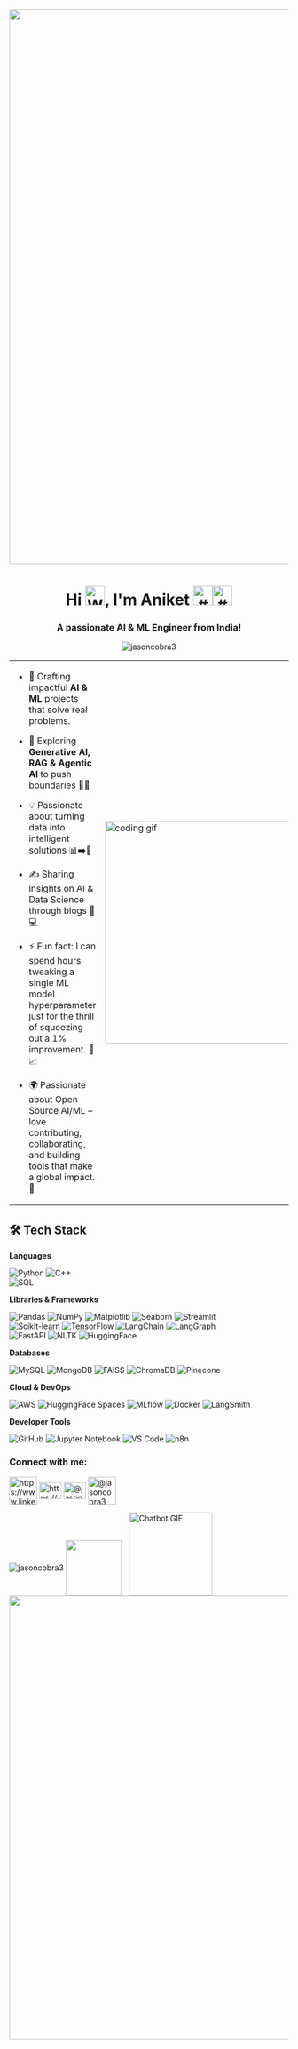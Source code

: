 <img src="https://github.com/Anmol-Baranwal/Cool-GIFs-For-GitHub/assets/74038190/80728820-e06b-4f96-9c9e-9df46f0cc0a5" width="1000">
<h1 align="center">Hi <img src="https://raw.githubusercontent.com/Tarikul-Islam-Anik/Animated-Fluent-Emojis/master/Emojis/Hand%20gestures/Waving%20Hand.png" alt="Waving Hand" width="35" height="35" />, I'm Aniket <img src="https://raw.githubusercontent.com/Tarikul-Islam-Anik/Animated-Fluent-Emojis/master/Emojis/Smilies/Smiling%20Face%20with%20Sunglasses.png" alt="#" width="35" height="35" /><img src="https://raw.githubusercontent.com/Tarikul-Islam-Anik/Animated-Fluent-Emojis/master/Emojis/Hand%20gestures/Victory%20Hand%20Medium-Light%20Skin%20Tone.png" alt="#" width="35" height="35" /></h1>
<h3 align="center">A passionate AI & ML Engineer from India!</h3>
<p align="center"><img align="center" src="https://user-images.githubusercontent.com/74038190/212284115-f47cd8ff-2ffb-4b04-b5bf-4d1c14c0247f.gif" alt="jasoncobra3" /></p>
<table style="border: none; border-collapse: collapse;">
  <tr>
    <td>

- 🚀 Crafting impactful **AI & ML** projects that solve real problems.  
- 🧠 Exploring **Generative AI, RAG & Agentic AI** to push boundaries 🤖✨  
- 💡 Passionate about turning data into intelligent solutions 📊➡️🧠  
- ✍️ Sharing insights on AI & Data Science through blogs 📝💻  
- ⚡ Fun fact: I can spend hours tweaking a single ML model hyperparameter just for the thrill of squeezing out a 1% improvement. 🎯📈  
- 🌍 Passionate about Open Source AI/ML – love contributing, collaborating, and building tools that make a global impact. 🤝  

    </td>
    <td>
      <img src="https://github.com/Anmol-Baranwal/Cool-GIFs-For-GitHub/assets/74038190/0b335028-1d3d-4ee5-b5b3-a373d499be7e" alt="coding gif" width="400" />
    </td>
  </tr>
</table>




## 🛠️ Tech Stack

**Languages**  

![Python](https://img.shields.io/badge/Python-3776AB?style=for-the-badge&logo=python&logoColor=white) 
![C++](https://img.shields.io/badge/C++-00599C?style=for-the-badge&logo=cplusplus&logoColor=white)  
![SQL](https://img.shields.io/badge/SQL-4479A1?style=for-the-badge&logo=postgresql&logoColor=white)  

**Libraries & Frameworks** 

![Pandas](https://img.shields.io/badge/Pandas-150458?style=for-the-badge&logo=pandas&logoColor=white)
![NumPy](https://img.shields.io/badge/Numpy-013243?style=for-the-badge&logo=numpy&logoColor=white)
![Matplotlib](https://img.shields.io/badge/Matplotlib-3776AB?style=for-the-badge&logo=plotly&logoColor=white)
![Seaborn](https://img.shields.io/badge/Seaborn-5A9?style=for-the-badge&logoColor=white)
![Streamlit](https://img.shields.io/badge/Streamlit-FF4B4B?style=for-the-badge&logo=streamlit&logoColor=white)<br>
![Scikit-learn](https://img.shields.io/badge/Scikit--learn-F7931E?style=for-the-badge&logo=scikitlearn&logoColor=white)
![TensorFlow](https://img.shields.io/badge/TensorFlow-FF6F00?style=for-the-badge&logo=tensorflow&logoColor=white)
![LangChain](https://img.shields.io/badge/LangChain-0A0A0A?style=for-the-badge&logo=chainlink&logoColor=white)
![LangGraph](https://img.shields.io/badge/LangGraph-0080FF?style=for-the-badge&logo=graphql&logoColor=white)<br>
![FastAPI](https://img.shields.io/badge/FastAPI-009688?style=for-the-badge&logo=fastapi&logoColor=white)
![NLTK](https://img.shields.io/badge/NLTK-85C1E9?style=for-the-badge&logoColor=white)
![HuggingFace](https://img.shields.io/badge/HuggingFace-FFD21E?style=for-the-badge&logo=huggingface&logoColor=black)

**Databases**  

![MySQL](https://img.shields.io/badge/MySQL-4479A1?style=for-the-badge&logo=mysql&logoColor=white)
![MongoDB](https://img.shields.io/badge/MongoDB-47A248?style=for-the-badge&logo=mongodb&logoColor=white)
![FAISS](https://img.shields.io/badge/FAISS-20232A?style=for-the-badge&logo=facebook&logoColor=white)
![ChromaDB](https://img.shields.io/badge/ChromaDB-FF5722?style=for-the-badge&logoColor=white)
![Pinecone](https://img.shields.io/badge/Pinecone-3776AB?style=for-the-badge&logo=pinecone&logoColor=white)  


**Cloud & DevOps**  

![AWS](https://img.shields.io/badge/AWS-232F3E?style=for-the-badge&logo=amazonaws&logoColor=white)
![HuggingFace Spaces](https://img.shields.io/badge/HF%20Spaces-FFD21E?style=for-the-badge&logo=huggingface&logoColor=black)
![MLflow](https://img.shields.io/badge/MLflow-0194E2?style=for-the-badge&logo=mlflow&logoColor=white)
![Docker](https://img.shields.io/badge/Docker-2496ED?style=for-the-badge&logo=docker&logoColor=white)
![LangSmith](https://img.shields.io/badge/LangSmith-0080FF?style=for-the-badge&logo=chainlink&logoColor=white)

**Developer Tools**  

![GitHub](https://img.shields.io/badge/GitHub-181717?style=for-the-badge&logo=github&logoColor=white)
![Jupyter Notebook](https://img.shields.io/badge/Jupyter-F37626?style=for-the-badge&logo=jupyter&logoColor=white)
![VS Code](https://img.shields.io/badge/VS%20Code-0078D4?style=for-the-badge&logo=visualstudiocode&logoColor=white)
![n8n](https://img.shields.io/badge/n8n-DF5C43?style=for-the-badge&logo=n8n&logoColor=white)



</h3>
<h3 align="left">Connect with me:</h3>
<p align="left">
<a href="https://linkedin.com/in/https://www.linkedin.com/in/aniket-nerkar-42193825a/" target="blank"><img align="center" src="https://user-images.githubusercontent.com/74038190/235294012-0a55e343-37ad-4b0f-924f-c8431d9d2483.gif" alt="https://www.linkedin.com/in/aniket-nerkar-42193825a/" height="50" width="50" /></a>
<a href="https://kaggle.com/https://www.kaggle.com/jasoncobra3" target="blank"><img align="center" src="https://raw.githubusercontent.com/rahuldkjain/github-profile-readme-generator/master/src/images/icons/Social/kaggle.svg" alt="https://www.kaggle.com/jasoncobra3" height="30" width="40" /></a>
<a href="https://medium.com/@jasoncobra3" target="blank"><img align="center" src="https://raw.githubusercontent.com/rahuldkjain/github-profile-readme-generator/master/src/images/icons/Social/medium.svg" alt="@jasoncobra3" height="30" width="40" /></a>
<a href="https://x.com/Jason4725540512?t=4LSN-YcSCESoDjTtFZ7EjQ&s=08" target="blank"><img align="center" src="https://user-images.githubusercontent.com/74038190/235294011-b8074c31-9097-4a65-a594-4151b58743a8.gif" alt="@jasoncobra3" height="50" width="50" /></a>
</p>

<!-- Most Used Languages section with reduced top margin -->
<div>
  <p style="margin: 0; padding: 0;">
    <img align="center" src="https://github-readme-stats.vercel.app/api/top-langs?username=jasoncobra3&show_icons=true&locale=en&layout=compact" alt="jasoncobra3" style="border: none;"/> 
    <img src="https://github.com/Anmol-Baranwal/Cool-GIFs-For-GitHub/assets/74038190/6f564d9a-467a-4bba-ad3a-8527c8ab79ae" width="100" style="border: none; vertical-align: middle;"/>
    <img src="https://user-images.githubusercontent.com/74038190/221352989-518609ab-b4d1-459e-929f-a08cd2bd9b3c.gif" 
         alt="Chatbot GIF" 
         width="150" 
         style="border: none; vertical-align: bottom; margin-left: 10px;"/>
  </p>
</div>



<img src="https://user-images.githubusercontent.com/74038190/212284100-561aa473-3905-4a80-b561-0d28506553ee.gif" width="800">
